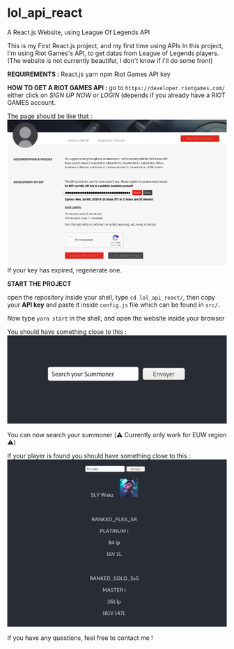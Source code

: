 # lol_api_react
A React.js Website, using League Of Legends API

This is my First React.js project, and my first time using APIs
In this project, I'm using Riot Games's API, to get datas from League of Legends players.
(The website is not currently beautiful, I don't know if i'll do some front)

**REQUIREMENTS :** React.js   yarn   npm    Riot Games API key

**HOW TO GET A RIOT GAMES API :** go to `https://developer.riotgames.com/` either click on *SIGN UP NOW* or *LOGIN* (depends if you already have a RIOT GAMES account.

The page should be like that :
![illustration pic of riotgames api page](riotgameapi.png)
If your key has expired, regenerate one.

**START THE PROJECT**

open the repository inside your shell, type `cd lol_api_react/`, then copy your <strong>API key</strong> and paste it inside `config.js` file which can be found in `src/`.

Now type `yarn start` in the shell, and open the website inside your browser

You should have something close to this :                                  
![illustration of the basic website](website.png)

You can now search your summoner (⚠️ Currently only work for EUW region ⚠️)

If your player is found you should have something close to this : 
![illustration of the website once the player is found](research.png)

If you have any questions, feel free to contact me !
